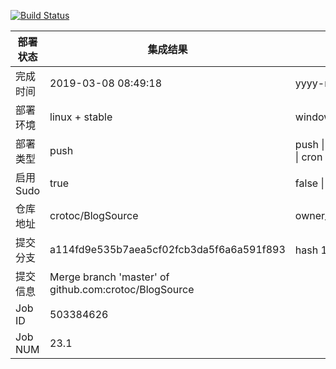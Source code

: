 [![Build Status](https://travis-ci.org/crotoc/BlogSource.svg?branch=master)](https://travis-ci.org/crotoc/BlogSource)

部署状态 | 集成结果 | 参考值
---|---|---
完成时间 | 2019-03-08 08:49:18 | yyyy-mm-dd hh:mm:ss
部署环境 | linux + stable | window \| linux + stable
部署类型 | push | push \| pull_request \| api \| cron
启用Sudo | true | false \| true
仓库地址 | crotoc/BlogSource | owner_name/repo_name
提交分支 | a114fd9e535b7aea5cf02fcb3da5f6a6a591f893 | hash 16位
提交信息 | Merge branch 'master' of github.com:crotoc/BlogSource |
Job ID   | 503384626 |
Job NUM  | 23.1 |
